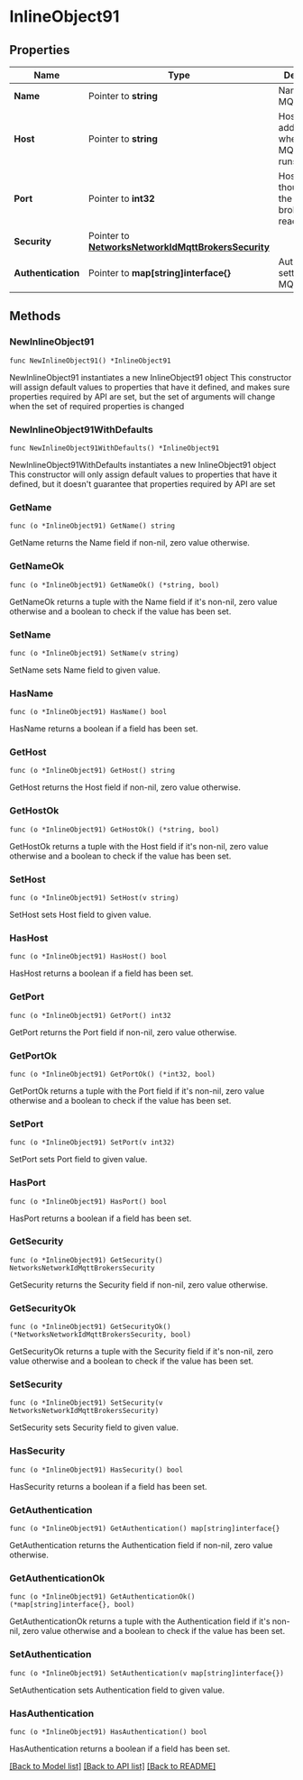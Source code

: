 # InlineObject91

## Properties

Name | Type | Description | Notes
------------ | ------------- | ------------- | -------------
**Name** | Pointer to **string** | Name of the MQTT broker. | [optional] 
**Host** | Pointer to **string** | Host name/IP address where the MQTT broker runs. | [optional] 
**Port** | Pointer to **int32** | Host port though which the MQTT broker can be reached. | [optional] 
**Security** | Pointer to [**NetworksNetworkIdMqttBrokersSecurity**](NetworksNetworkIdMqttBrokersSecurity.md) |  | [optional] 
**Authentication** | Pointer to **map[string]interface{}** | Authentication settings of the MQTT broker | [optional] 

## Methods

### NewInlineObject91

`func NewInlineObject91() *InlineObject91`

NewInlineObject91 instantiates a new InlineObject91 object
This constructor will assign default values to properties that have it defined,
and makes sure properties required by API are set, but the set of arguments
will change when the set of required properties is changed

### NewInlineObject91WithDefaults

`func NewInlineObject91WithDefaults() *InlineObject91`

NewInlineObject91WithDefaults instantiates a new InlineObject91 object
This constructor will only assign default values to properties that have it defined,
but it doesn't guarantee that properties required by API are set

### GetName

`func (o *InlineObject91) GetName() string`

GetName returns the Name field if non-nil, zero value otherwise.

### GetNameOk

`func (o *InlineObject91) GetNameOk() (*string, bool)`

GetNameOk returns a tuple with the Name field if it's non-nil, zero value otherwise
and a boolean to check if the value has been set.

### SetName

`func (o *InlineObject91) SetName(v string)`

SetName sets Name field to given value.

### HasName

`func (o *InlineObject91) HasName() bool`

HasName returns a boolean if a field has been set.

### GetHost

`func (o *InlineObject91) GetHost() string`

GetHost returns the Host field if non-nil, zero value otherwise.

### GetHostOk

`func (o *InlineObject91) GetHostOk() (*string, bool)`

GetHostOk returns a tuple with the Host field if it's non-nil, zero value otherwise
and a boolean to check if the value has been set.

### SetHost

`func (o *InlineObject91) SetHost(v string)`

SetHost sets Host field to given value.

### HasHost

`func (o *InlineObject91) HasHost() bool`

HasHost returns a boolean if a field has been set.

### GetPort

`func (o *InlineObject91) GetPort() int32`

GetPort returns the Port field if non-nil, zero value otherwise.

### GetPortOk

`func (o *InlineObject91) GetPortOk() (*int32, bool)`

GetPortOk returns a tuple with the Port field if it's non-nil, zero value otherwise
and a boolean to check if the value has been set.

### SetPort

`func (o *InlineObject91) SetPort(v int32)`

SetPort sets Port field to given value.

### HasPort

`func (o *InlineObject91) HasPort() bool`

HasPort returns a boolean if a field has been set.

### GetSecurity

`func (o *InlineObject91) GetSecurity() NetworksNetworkIdMqttBrokersSecurity`

GetSecurity returns the Security field if non-nil, zero value otherwise.

### GetSecurityOk

`func (o *InlineObject91) GetSecurityOk() (*NetworksNetworkIdMqttBrokersSecurity, bool)`

GetSecurityOk returns a tuple with the Security field if it's non-nil, zero value otherwise
and a boolean to check if the value has been set.

### SetSecurity

`func (o *InlineObject91) SetSecurity(v NetworksNetworkIdMqttBrokersSecurity)`

SetSecurity sets Security field to given value.

### HasSecurity

`func (o *InlineObject91) HasSecurity() bool`

HasSecurity returns a boolean if a field has been set.

### GetAuthentication

`func (o *InlineObject91) GetAuthentication() map[string]interface{}`

GetAuthentication returns the Authentication field if non-nil, zero value otherwise.

### GetAuthenticationOk

`func (o *InlineObject91) GetAuthenticationOk() (*map[string]interface{}, bool)`

GetAuthenticationOk returns a tuple with the Authentication field if it's non-nil, zero value otherwise
and a boolean to check if the value has been set.

### SetAuthentication

`func (o *InlineObject91) SetAuthentication(v map[string]interface{})`

SetAuthentication sets Authentication field to given value.

### HasAuthentication

`func (o *InlineObject91) HasAuthentication() bool`

HasAuthentication returns a boolean if a field has been set.


[[Back to Model list]](../README.md#documentation-for-models) [[Back to API list]](../README.md#documentation-for-api-endpoints) [[Back to README]](../README.md)


